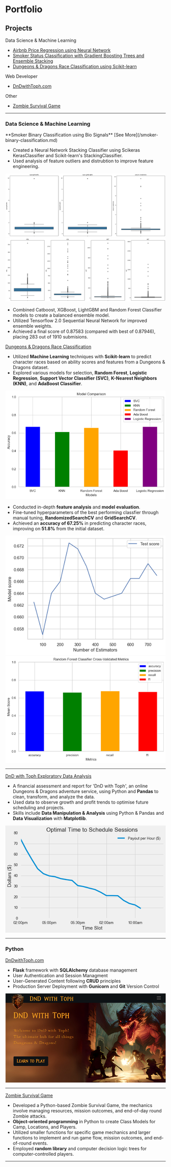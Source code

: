 # Portfolio

## Projects
Data Science & Machine Learning
- [Airbnb Price Regression using Neural Network](/#airbnb)
- [Smoker Status Classification with Gradient Boosting Trees and Ensemble Stacking](/#smoker)
- [Dungeons & Dragons Race Classification using Scikit-learn](/#dnd)

Web Developer
- [DnDwithToph.com](/#dndwithtoph)

Other
- [Zombie Survival Game](/#zombie)

---

### Data Science & Machine Learning

<p id='dnd'>
**Smoker Binary Classification using Bio Signals** [See More](/smoker-binary-classification.md)

* Created a Neural Network Stacking Classifier using Scikeras KerasClassifier and Scikit-learn's StackingClassifier.
* Used analysis of feature outliers and distrubtion to improve feature engineering.
<img src="images/outlier_distribution.png?raw=true"/>
<img src="images/outlier_distribution_2.png?raw=true"/>

* Combined Catboost, XGBoost, LightGBM and Random Forest Classifier models to create a balanced ensemble model.
* Utilized Tensorflow 2.0 Sequential Neural Network for improved ensemble weights.
* Achieved a final score of 0.87583 (compared with best of 0.87946), placing 283 out of 1910 submisions.

</p>

[Dungeons & Dragons Race Classification](/dnd-race-classification.md)

* Utilized **Machine Learning** techniques with **Scikit-learn** to predict character races based on ability scores and features from a Dungeons & Dragons dataset.
* Explored various models for selection, **Random Forest**, **Logistic Regression**, **Support Vector Classifier (SVC)**, **K-Nearest Neighbors (KNN)**, and **AdaBoost Classifier**.
<img src="images/Model-Baseline-Comparison.png?raw=true"/>

* Conducted in-depth **feature analysis** and **model evaluation**.
* Fine-tuned hyperparameters of the best performing classfier through manual tuning, **RandomizedSearchCV** and **GridSearchCV**.
* Achieved an **accuracy of 67.25%** in predicting character races, improving on **51.8%** from the initial dataset.
<img src="images/RF-N-Estimators.png?raw=true"/>
<img src="images/RF-CV-Metrics.png?raw=true"/>

---
[DnD with Toph Exploratory Data Analysis](/dndwithtoph-eda.md)
* A financial assessment and report for 'DnD with Toph', an online Dungeons & Dragons adventure service, using Python and **Pandas** to clean, transform, and analyze the data.
* Used data to observe growth and profit trends to optimise future scheduling and projects.
* Skills include **Data Manipulation & Analysis** using Python & Pandas and **Data Visualization** with **Matplotlib**.

<img src="images/OptimalTimeslot.png?raw=true"/>

---

### Python

[DnDwithToph.com](https://dev.dndwithtoph.com/)
* **Flask** framework with **SQLAlchemy** database management
* User Authentication and Session Managment
* User-Generated Content following **CRUD** principles
* Production Server Deployment with **Gunicorn** and **Git** Version Control
  
<img src="images/PortfolioDnD.png?raw=true"/>

---
[Zombie Survival Game](/zombie-survival.md/)
* Developed a Python-based Zombie Survival Game, the mechanics involve managing resources, mission outcomes, and end-of-day round Zombie attacks.
* **Object-oriented programming** in Python to create Class Models for Camp, Locations, and Players.
* Utilized smaller functions for specific game mechanics and larger functions to implement and run game flow, mission outcomes, and end-of-round events.
* Employed **random library** and computer decision logic trees for computer-controlled players.

---
